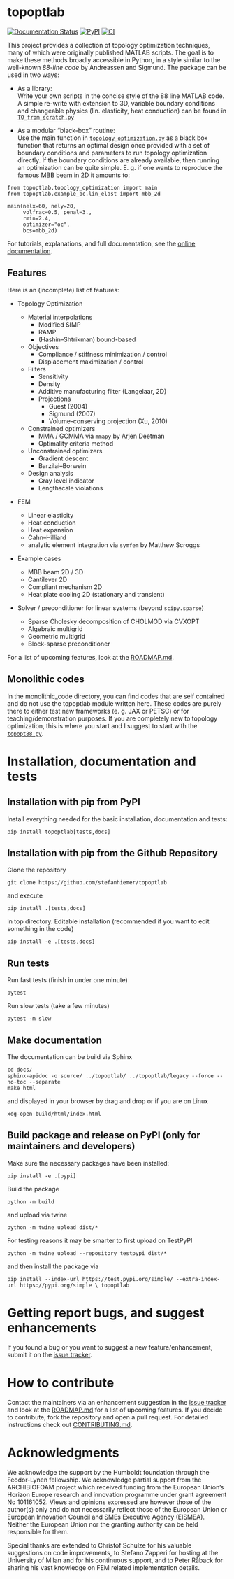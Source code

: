 # topoptlab 
[![Documentation Status](https://readthedocs.org/projects/topoptlab/badge/?version=latest)](https://topoptlab.readthedocs.io/en/latest/?badge=latest)
[![PyPI](https://img.shields.io/pypi/v/topoptlab?color=blue&label=PyPI&logo=pypi&logoColor=white)](https://pypi.org/project/topoptlab/)
[![CI](https://github.com/stefanhiemer/topoptlab/actions/workflows/ci.yaml/badge.svg?branch=main)](https://github.com/stefanhiemer/topoptlab/actions/workflows/ci.yaml)

This project provides a collection of topology optimization techniques, many of 
which were originally published MATLAB scripts. The goal is to make these methods 
broadly accessible in Python, in a style similar to the well-known 
*88-line code* by Andreassen and Sigmund. The package can be used in two ways:

- As a library:  
  Write your own scripts in the concise style of the 88 line MATLAB code. A simple 
  re-write with extension to 3D, variable boundary conditions and changeable 
  physics (lin. elasticity, heat conduction) can be found in 
  [`TO_from_scratch.py`](https://github.com/stefanhiemer/topoptlab/blob/main/examples/topology_optimization/compliance_minimization/TO_from_scratch.py)

- As a modular “black-box” routine:  
  Use the main function in [`topology_optimization.py`](https://github.com/stefanhiemer/topoptlab/blob/main/topoptlab/topology_optimization.py) as a black box function that returns an optimal 
  design once provided with a set of boundary conditions and parameters to run topology optimization directly. If the boundary conditions are already available, then running an optimization can be quite simple. 
  E. g. if one wants to reproduce the famous MBB beam in 2D it amounts to:
```
from topoptlab.topology_optimization import main
from topoptlab.example_bc.lin_elast import mbb_2d

main(nelx=60, nely=20, 
     volfrac=0.5, penal=3.,
     rmin=2.4, 
     optimizer="oc",
     bcs=mbb_2d)
```
For tutorials, explanations, and full documentation, see the 
[online documentation](https://topoptlab.readthedocs.io/en/latest/).

## Features
Here is an (incomplete) list of features:

- Topology Optimization
  - Material interpolations
    - Modified SIMP
    - RAMP
    - (Hashin–Shtrikman) bound-based
  - Objectives
    - Compliance / stiffness minimization / control
    - Displacement maximization / control
  - Filters
    - Sensitivity
    - Density
    - Additive manufacturing filter (Langelaar, 2D)
    - Projections
      - Guest (2004)
      - Sigmund (2007)
      - Volume-conserving projection (Xu, 2010)
  - Constrained optimizers
    - MMA / GCMMA via `mmapy` by Arjen Deetman
    - Optimality criteria method
  - Unconstrained optimizers
    - Gradient descent
    - Barzilai–Borwein
  - Design analysis
    - Gray level indicator
    - Lengthscale violations

- FEM
  - Linear elasticity
  - Heat conduction
  - Heat expansion
  - Cahn–Hilliard
  - analytic element integration via `symfem` by Matthew Scroggs

- Example cases
  - MBB beam 2D / 3D
  - Cantilever 2D
  - Compliant mechanism 2D
  - Heat plate cooling 2D (stationary and transient)

- Solver / preconditioner for linear systems (beyond `scipy.sparse`)
  - Sparse Cholesky decomposition of CHOLMOD via CVXOPT
  - Algebraic multigrid
  - Geometric multigrid
  - Block-sparse preconditioner


For a list of upcoming features, look at the 
[ROADMAP.md](https://github.com/stefanhiemer/topoptlab/blob/main/ROADMAP.md).


## Monolithic codes

In the monolithic_code directory, you can find codes that are self contained 
and do not use the topoptlab module written here. These codes are purely there 
to either test new frameworks (e. g. JAX or PETSC) or for 
teaching/demonstration purposes. If you are completely new to topology 
optimization, this is where you start and I suggest to start with the 
[`topopt88.py`](https://github.com/stefanhiemer/topoptlab/blob/main/monolithic_codes/topopt88.py).

# Installation, documentation and tests

## Installation with pip from PyPI
Install everything needed for the basic installation, documentation and tests:
```
pip install topoptlab[tests,docs]
```
## Installation with pip from the Github Repository
Clone the repository 
```
git clone https://github.com/stefanhiemer/topoptlab
```
and execute
```
pip install .[tests,docs]
```
in top directory. Editable installation (recommended if you want to edit 
something in the code) 
```
pip install -e .[tests,docs]
```

## Run tests
Run fast tests (finish in under one minute)
```
pytest
```
Run slow tests (take a few minutes)
```
pytest -m slow
```

## Make documentation

The documentation can be build via Sphinx 

```
cd docs/
sphinx-apidoc -o source/ ../topoptlab/ ../topoptlab/legacy --force --no-toc --separate
make html
```
and displayed in your browser by drag and drop or if you are on Linux
```
xdg-open build/html/index.html
```

## Build package and release on PyPI (only for maintainers and developers)

Make sure the necessary packages have been installed:
```
pip install -e .[pypi]
```
Build the package
```
python -m build
```
and upload via twine
```
python -m twine upload dist/*
```
For testing reasons it may be smarter to first upload on TestPyPI 
```
python -m twine upload --repository testpypi dist/*
```
and then install the package via 
```
pip install --index-url https://test.pypi.org/simple/ --extra-index-url https://pypi.org/simple \ topoptlab
```

# Getting report bugs, and suggest enhancements

If you found a bug or you want to suggest a new feature/enhancement, submit it 
on the [issue tracker](https://github.com/stefanhiemer/topoptlab/issues).

# How to contribute

Contact the maintainers via an enhancement suggestion in the 
[issue tracker](https://github.com/stefanhiemer/topoptlab/issues) and 
look at the [ROADMAP.md](https://github.com/stefanhiemer/topoptlab/blob/main/ROADMAP.md)
for a list of upcoming features. If you decide to contribute, fork the 
repository and open a pull request. For detailed instructions check out 
[CONTRIBUTING.md](https://github.com/stefanhiemer/topoptlab/blob/main/CONTRIBUTING.md).

# Acknowledgments

We acknowledge the support by the Humboldt foundation through the Feodor-Lynen 
fellowship. We acknowledge partial support from the ARCHIBIOFOAM project which 
received funding from the European Union’s Horizon Europe research and 
innovation programme under grant agreement No 101161052. Views and opinions 
expressed are however those of the author(s) only and do not necessarily 
reflect those of the European Union or European Innovation Council and SMEs 
Executive Agency (EISMEA). Neither the European Union nor the granting 
authority can be held responsible for them.

Special thanks are extended to Christof Schulze for his valuable suggestions on 
code improvements, to Stefano Zapperi for hosting at the University of Milan 
and for his continuous support, and to Peter Råback for sharing his vast 
knowledge on FEM related implementation details.